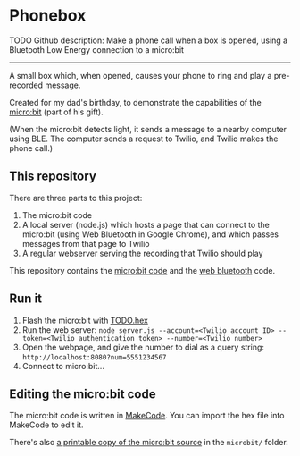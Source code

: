 # Phonebox

TODO Github description: Make a phone call when a box is opened, using a Bluetooth Low Energy connection to a micro:bit

***

A small box which, when opened, causes your phone to ring and play a pre-recorded message.

Created for my dad's birthday, to demonstrate the capabilities of the [micro:bit](http://microbit.org/) (part of his gift).

(When the micro:bit detects light, it sends a message to a nearby computer using BLE. The computer sends a request to Twilio, and Twilio makes the phone call.)

## This repository

There are three parts to this project:

1. The micro:bit code
2. A local server (node.js) which hosts a page that can connect to the micro:bit (using Web Bluetooth in Google Chrome), and which passes messages from that page to Twilio
3. A regular webserver serving the recording that Twilio should play

This repository contains the [micro:bit code](TODO) and the [web bluetooth](TODO) code.

## Run it

1. Flash the micro:bit with [TODO.hex](TODO)
2. Run the web server: `node server.js --account=<Twilio account ID> --token=<Twilio authentication token> --number=<Twilio number>`
3. Open the webpage, and give the number to dial as a query string: `http://localhost:8080?num=5551234567`
4. Connect to micro:bit...

## Editing the micro:bit code

The micro:bit code is written in [MakeCode](http://makecode.microbit.org).
You can import the hex file into MakeCode to edit it.

There's also [a printable copy of the micro:bit source](TODO) in the `microbit/` folder.
